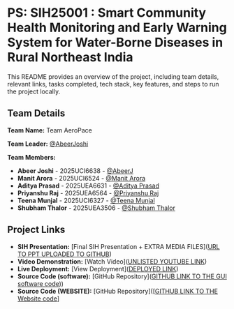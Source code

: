 # PS: SIH25001 : Smart Community Health Monitoring and Early Warning System for Water-Borne Diseases in Rural Northeast India

This README provides an overview of the project, including team details, relevant links, tasks completed, tech stack, key features, and steps to run the project locally.

## Team Details

**Team Name:** Team AeroPace

**Team Leader:** [@AbeerJoshi](https://github.com/AbeerJoshi/)

**Team Members:**

- **Abeer Joshi** - 2025UCI6638 - [@AbeerJ](https://github.com/AbeerJoshi/)
- **Manit Arora** - 2025UCI6524 - [@Manit Arora](https://github.com/LIGHTUNCHARGED)
- **Aditya Prasad** - 2025UEA6631 - [@Aditya Prasad](https://github.com/aditya-web28)
- **Priyanshu Raj** - 2025UEA6564 - [@Priyanshu Raj](https://github.com/priyanshurajug25-ai)
- **Teena Munjal** - 2025UCI6327 - [@Teena Munjal](https://github.com/teenamunjal496-hub)
- **Shubham Thalor** - 2025UEA3506 - [@Shubham Thalor](https://github.com/ShubhamThalor)

## Project Links

- **SIH Presentation:** [Final SIH Presentation + EXTRA MEDIA FILES]([URL TO PPT UPLOADED TO GITHUB](https://github.com/AbeerJoshi/SIH_2025_Internal_Round_Submission_Team_AeroPace/tree/Main/Media_FILES))
- **Video Demonstration:** [Watch Video]([UNLISTED YOUTUBE LINK](https://www.youtube.com/watch?v=qvIgvA_2BO8))
- **Live Deployment:** [View Deployment]([DEPLOYED LINK](https://health-pool.tiiny.site/))
- **Source Code (software):** [GitHub Repository]([GITHUB LINK TO THE GUI software code](https://github.com/AbeerJoshi/SIH_2025_Internal_Round_Submission_Team_AeroPace/blob/Main/HealthPool_GUI.py)))
- **Source Code (WEBSITE):** [GitHub Repository]([[GITHUB LINK TO THE Website code](https://github.com/AbeerJoshi/SIH_2025_Internal_Round_Submission_Team_AeroPace/tree/Main/WEBSITE)]

